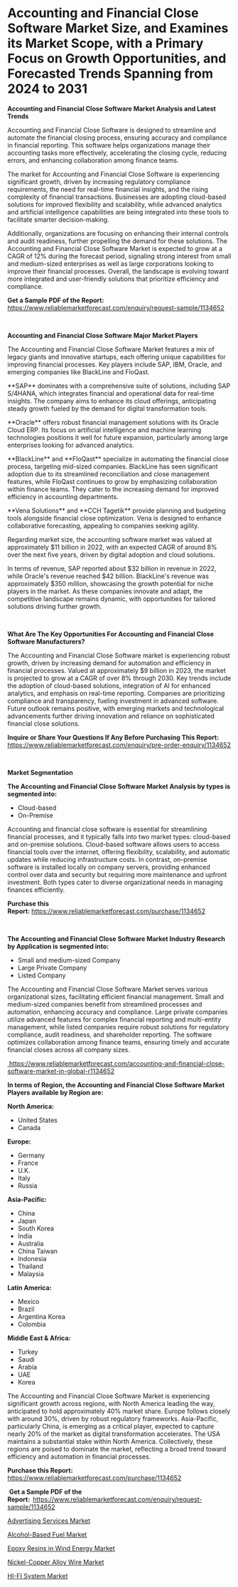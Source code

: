 <p><h1>Accounting and Financial Close Software Market Size, and Examines its Market Scope, with a Primary Focus on Growth Opportunities, and Forecasted Trends Spanning from 2024 to 2031</h1></p><p><strong>Accounting and Financial Close Software Market Analysis and Latest Trends</strong></p>
<p><p>Accounting and Financial Close Software is designed to streamline and automate the financial closing process, ensuring accuracy and compliance in financial reporting. This software helps organizations manage their accounting tasks more effectively, accelerating the closing cycle, reducing errors, and enhancing collaboration among finance teams.</p><p>The market for Accounting and Financial Close Software is experiencing significant growth, driven by increasing regulatory compliance requirements, the need for real-time financial insights, and the rising complexity of financial transactions. Businesses are adopting cloud-based solutions for improved flexibility and scalability, while advanced analytics and artificial intelligence capabilities are being integrated into these tools to facilitate smarter decision-making. </p><p>Additionally, organizations are focusing on enhancing their internal controls and audit readiness, further propelling the demand for these solutions. The Accounting and Financial Close Software Market is expected to grow at a CAGR of 12% during the forecast period, signaling strong interest from small and medium-sized enterprises as well as large corporations looking to improve their financial processes. Overall, the landscape is evolving toward more integrated and user-friendly solutions that prioritize efficiency and compliance.</p></p>
<p><strong>Get a Sample PDF of the Report:&nbsp;</strong> <a href="https://www.reliablemarketforecast.com/enquiry/request-sample/1134652?utm_campaign=1129&utm_medium=2&utm_source=Github&utm_content=ia&utm_term=08102024&utm_id=accounting-and-financial-close-software">https://www.reliablemarketforecast.com/enquiry/request-sample/1134652</a></p>
<p>&nbsp;</p>
<p><strong>Accounting and Financial Close Software Major Market Players</strong></p>
<p><p>The Accounting and Financial Close Software Market features a mix of legacy giants and innovative startups, each offering unique capabilities for improving financial processes. Key players include SAP, IBM, Oracle, and emerging companies like BlackLine and FloQast.</p><p>**SAP** dominates with a comprehensive suite of solutions, including SAP S/4HANA, which integrates financial and operational data for real-time insights. The company aims to enhance its cloud offerings, anticipating steady growth fueled by the demand for digital transformation tools.</p><p>**Oracle** offers robust financial management solutions with its Oracle Cloud ERP. Its focus on artificial intelligence and machine learning technologies positions it well for future expansion, particularly among large enterprises looking for advanced analytics.</p><p>**BlackLine** and **FloQast** specialize in automating the financial close process, targeting mid-sized companies. BlackLine has seen significant adoption due to its streamlined reconciliation and close management features, while FloQast continues to grow by emphasizing collaboration within finance teams. They cater to the increasing demand for improved efficiency in accounting departments.</p><p>**Vena Solutions** and **CCH Tagetik** provide planning and budgeting tools alongside financial close optimization. Vena is designed to enhance collaborative forecasting, appealing to companies seeking agility.</p><p>Regarding market size, the accounting software market was valued at approximately $11 billion in 2022, with an expected CAGR of around 8% over the next five years, driven by digital adoption and cloud solutions.</p><p>In terms of revenue, SAP reported about $32 billion in revenue in 2022, while Oracle's revenue reached $42 billion. BlackLine's revenue was approximately $350 million, showcasing the growth potential for niche players in the market. As these companies innovate and adapt, the competitive landscape remains dynamic, with opportunities for tailored solutions driving further growth.</p></p>
<p>&nbsp;</p>
<p><strong>What Are The Key Opportunities For Accounting and Financial Close Software Manufacturers?</strong></p>
<p><p>The Accounting and Financial Close Software market is experiencing robust growth, driven by increasing demand for automation and efficiency in financial processes. Valued at approximately $9 billion in 2023, the market is projected to grow at a CAGR of over 8% through 2030. Key trends include the adoption of cloud-based solutions, integration of AI for enhanced analytics, and emphasis on real-time reporting. Companies are prioritizing compliance and transparency, fueling investment in advanced software. Future outlook remains positive, with emerging markets and technological advancements further driving innovation and reliance on sophisticated financial close solutions.</p></p>
<p><strong>Inquire or Share Your Questions If Any Before Purchasing This Report:</strong> <a href="https://www.reliablemarketforecast.com/enquiry/pre-order-enquiry/1134652?utm_campaign=1129&utm_medium=2&utm_source=Github&utm_content=ia&utm_term=08102024&utm_id=accounting-and-financial-close-software">https://www.reliablemarketforecast.com/enquiry/pre-order-enquiry/1134652</a></p>
<p>&nbsp;</p>
<p><strong>Market Segmentation</strong></p>
<p><strong>The Accounting and Financial Close Software Market Analysis by types is segmented into:</strong></p>
<p><ul><li>Cloud-based</li><li>On-Premise</li></ul></p>
<p><p>Accounting and financial close software is essential for streamlining financial processes, and it typically falls into two market types: cloud-based and on-premise solutions. Cloud-based software allows users to access financial tools over the internet, offering flexibility, scalability, and automatic updates while reducing infrastructure costs. In contrast, on-premise software is installed locally on company servers, providing enhanced control over data and security but requiring more maintenance and upfront investment. Both types cater to diverse organizational needs in managing finances efficiently.</p></p>
<p><strong>Purchase this Report:&nbsp;</strong><a href="https://www.reliablemarketforecast.com/purchase/1134652?utm_campaign=1129&utm_medium=2&utm_source=Github&utm_content=ia&utm_term=08102024&utm_id=accounting-and-financial-close-software">https://www.reliablemarketforecast.com/purchase/1134652</a></p>
<p>&nbsp;</p>
<p><strong>The Accounting and Financial Close Software Market Industry Research by Application is segmented into:</strong></p>
<p><ul><li>Small and medium-sized Company</li><li>Large Private Company</li><li>Listed Company</li></ul></p>
<p><p>The Accounting and Financial Close Software Market serves various organizational sizes, facilitating efficient financial management. Small and medium-sized companies benefit from streamlined processes and automation, enhancing accuracy and compliance. Large private companies utilize advanced features for complex financial reporting and multi-entity management, while listed companies require robust solutions for regulatory compliance, audit readiness, and shareholder reporting. The software optimizes collaboration among finance teams, ensuring timely and accurate financial closes across all company sizes.</p></p>
<p><a href="https://www.reliablemarketforecast.com/accounting-and-financial-close-software-market-in-global-r1134652?utm_campaign=1129&utm_medium=2&utm_source=Github&utm_content=ia&utm_term=08102024&utm_id=accounting-and-financial-close-software">&nbsp;https://www.reliablemarketforecast.com/accounting-and-financial-close-software-market-in-global-r1134652</a></p>
<p><strong>In terms of Region, the Accounting and Financial Close Software Market Players available by Region are:</strong></p>
<p>
    <p> <strong> North America: </strong>
        <ul>
            <li>United States</li>
            <li>Canada</li>
        </ul>
        </p> 
    <p> <strong> Europe: </strong>
        <ul>
            <li>Germany</li>
            <li>France</li>
            <li>U.K.</li>
            <li>Italy</li>
            <li>Russia</li>
        </ul>
        </p> 
    <p> <strong> Asia-Pacific: </strong>
        <ul>
            <li>China</li>
            <li>Japan</li>
            <li>South Korea</li>
            <li>India</li>
            <li>Australia</li>
            <li>China Taiwan</li>
            <li>Indonesia</li>
            <li>Thailand</li>
            <li>Malaysia</li>
        </ul>
        </p> 
    <p> <strong> Latin America: </strong>
        <ul>
            <li>Mexico</li>
            <li>Brazil</li>
            <li>Argentina Korea</li>
            <li>Colombia</li>
        </ul>
        </p> 
    <p> <strong> Middle East & Africa: </strong>
        <ul>
            <li>Turkey</li>
            <li>Saudi</li>
            <li>Arabia</li>
            <li>UAE</li>
            <li>Korea</li>
        </ul>
    </p>
    </p>
<p><p>The Accounting and Financial Close Software Market is experiencing significant growth across regions, with North America leading the way, anticipated to hold approximately 40% market share. Europe follows closely with around 30%, driven by robust regulatory frameworks. Asia-Pacific, particularly China, is emerging as a critical player, expected to capture nearly 20% of the market as digital transformation accelerates. The USA maintains a substantial stake within North America. Collectively, these regions are poised to dominate the market, reflecting a broad trend toward efficiency and automation in financial processes.</p></p>
<p><strong>Purchase this Report: </strong><a href="https://www.reliablemarketforecast.com/purchase/1134652?utm_campaign=1129&utm_medium=2&utm_source=Github&utm_content=ia&utm_term=08102024&utm_id=accounting-and-financial-close-software">https://www.reliablemarketforecast.com/purchase/1134652</a></p>
<p>&nbsp;<strong>Get a Sample PDF of the Report:&nbsp;&nbsp;</strong><a href="https://www.reliablemarketforecast.com/enquiry/request-sample/1134652?utm_campaign=1129&utm_medium=2&utm_source=Github&utm_content=ia&utm_term=08102024&utm_id=accounting-and-financial-close-software">https://www.reliablemarketforecast.com/enquiry/request-sample/1134652</a></p>
<p><strong></strong></p>
<p><p><a href="https://www.linkedin.com/pulse/insights-advertising-services-industry-market-financial-status-1dv6e?utm_campaign=1129&utm_medium=2&utm_source=Github&utm_content=ia&utm_term=08102024&utm_id=accounting-and-financial-close-software">Advertising Services Market</a></p><p><a href="https://issuu.com/reportprime-2/docs/alcohol-based-fuel-market-size-2030_1e9690951fd0ba?utm_campaign=1129&utm_medium=2&utm_source=Github&utm_content=ia&utm_term=08102024&utm_id=accounting-and-financial-close-software">Alcohol-Based Fuel Market</a></p><p><a href="https://github.com/DorinaOsmani364/Market-Research-Report-List-1/blob/main/epoxy-resins-in-wind-energy-market.md?utm_campaign=1129&utm_medium=2&utm_source=Github&utm_content=ia&utm_term=08102024&utm_id=accounting-and-financial-close-software">Epoxy Resins in Wind Energy Market</a></p><p><a href="https://github.com/Armeladukagjini693/Market-Research-Report-List-1/blob/main/nickel-copper-alloy-wire-market.md?utm_campaign=1129&utm_medium=2&utm_source=Github&utm_content=ia&utm_term=08102024&utm_id=accounting-and-financial-close-software">Nickel-Copper Alloy Wire Market</a></p><p><a href="https://www.linkedin.com/pulse/decoding-hi-fi-system-market-signals-growth-algorithms-2024-2031-y5ktf?utm_campaign=1129&utm_medium=2&utm_source=Github&utm_content=ia&utm_term=08102024&utm_id=accounting-and-financial-close-software">HI-FI System Market</a></p></p>
